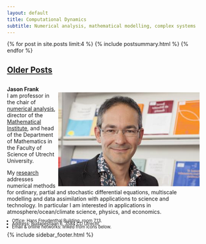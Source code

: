 ```yaml
---
layout: default
title: Computational Dynamics
subtitle: Numerical analysis, mathematical modelling, complex systems
---
```


<div class="span12">

<span>
<div class="span7">
{% for post in site.posts limit:4 %}
{% include postsummary.html %}
{% endfor %}
<h2><a href="archives.html">Older Posts</a><h2>
</div>
</span>


<div class="span4">

<b>Jason Frank</b></br>
<img src="assets/img/jason_frank_2_400px.jpg" align="right"></img>
I am professor in the chair of <a href="https://www.uu.nl/staff/JEFrank">numerical analysis</a>, 
director of the <a href="https://www.uu.nl/en/organisation/mathematical-institute">Mathematical Institute</a>, and head of the Department of Mathematics in the Faculty of Science of Utrecht University.

My <a href="research.html">research</a> addresses numerical methods for ordinary, partial and stochastic differential equations, multiscale modelling and data assimilation with applications to science and technology.  In particular I am interested in applications in atmosphere/ocean/climate science, physics, and economics.

<ul class="unstyled" style="font-size:.8em;line-height=.8em">
  <li style="margin:-6px"> Office: Hans Freudenthal Building, room 7.13.</li>
  <li style="margin:-6px"> Address: Budapestlaan 6, 3584 CD Utrecht.</li>
  
<li style="margin:-6px"> Email &amp; online networks: linked from icons below. </li>
</ul>

<span>
  {% include sidebar_footer.html %}
</span>
</div>

</div>
